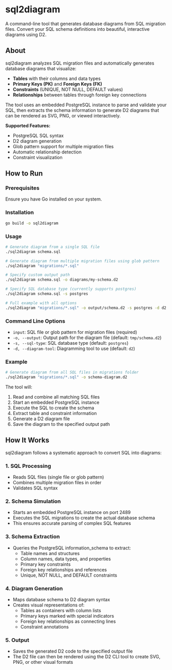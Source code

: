 # sql2diagram

A command-line tool that generates database diagrams from SQL migration files. Convert your SQL schema definitions into beautiful, interactive diagrams using D2.

## About

sql2diagram analyzes SQL migration files and automatically generates database diagrams that visualize:

- **Tables** with their columns and data types
- **Primary Keys (PK)** and **Foreign Keys (FK)** 
- **Constraints** (UNIQUE, NOT NULL, DEFAULT values)
- **Relationships** between tables through foreign key connections

The tool uses an embedded PostgreSQL instance to parse and validate your SQL, then extracts the schema information to generate D2 diagrams that can be rendered as SVG, PNG, or viewed interactively.

**Supported Features:**
- PostgreSQL SQL syntax
- D2 diagram generation
- Glob pattern support for multiple migration files
- Automatic relationship detection
- Constraint visualization

## How to Run

### Prerequisites

Ensure you have Go installed on your system.

### Installation

```bash
go build -o sql2diagram
```

### Usage

```bash
# Generate diagram from a single SQL file
./sql2diagram schema.sql

# Generate diagram from multiple migration files using glob pattern
./sql2diagram "migrations/*.sql"

# Specify custom output path
./sql2diagram schema.sql -o diagrams/my-schema.d2

# Specify SQL database type (currently supports postgres)
./sql2diagram schema.sql -s postgres

# Full example with all options
./sql2diagram "migrations/*.sql" -o output/schema.d2 -s postgres -d d2
```

### Command Line Options

- `input`: SQL file or glob pattern for migration files (required)
- `-o, --output`: Output path for the diagram file (default: `tmp/schema.d2`)
- `-s, --sql-type`: SQL database type (default: `postgres`)
- `-d, --diagram-tool`: Diagramming tool to use (default: `d2`)

### Example

```bash
# Generate diagram from all SQL files in migrations folder
./sql2diagram "migrations/*.sql" -o schema-diagram.d2
```

The tool will:
1. Read and combine all matching SQL files
2. Start an embedded PostgreSQL instance
3. Execute the SQL to create the schema
4. Extract table and constraint information
5. Generate a D2 diagram file
6. Save the diagram to the specified output path

## How It Works

sql2diagram follows a systematic approach to convert SQL into diagrams:

### 1. **SQL Processing**
- Reads SQL files (single file or glob pattern)
- Combines multiple migration files in order
- Validates SQL syntax

### 2. **Schema Simulation** 
- Starts an embedded PostgreSQL instance on port 2489
- Executes the SQL migrations to create the actual database schema
- This ensures accurate parsing of complex SQL features

### 3. **Schema Extraction**
- Queries the PostgreSQL information_schema to extract:
  - Table names and structures
  - Column names, data types, and properties
  - Primary key constraints
  - Foreign key relationships and references
  - Unique, NOT NULL, and DEFAULT constraints

### 4. **Diagram Generation**
- Maps database schema to D2 diagram syntax
- Creates visual representations of:
  - Tables as containers with column lists
  - Primary keys marked with special indicators
  - Foreign key relationships as connecting lines
  - Constraint annotations

### 5. **Output**
- Saves the generated D2 code to the specified output file
- The D2 file can then be rendered using the D2 CLI tool to create SVG, PNG, or other visual formats


